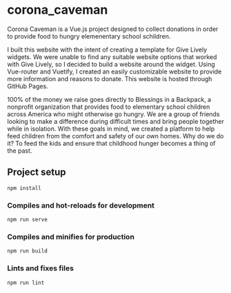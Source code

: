 # corona_caveman

Corona Caveman is a Vue.js project designed to collect donations in order to provide food to hungry elemenentary school schildren.

I built this website with the intent of creating a template for Give Lively widgets. We were unable to find any suitable website options that worked with Give Lively, so I decided to build a website around the widget. Using Vue-router and Vuetify, I created an easily customizable website to provide more information and reasons to donate. This website is hosted through GitHub Pages.

100% of the money we raise goes directly to Blessings in a Backpack, a nonprofit organization that provides food to elementary school children across America who might otherwise go hungry. We are a group of friends looking to make a difference during difficult times and bring people together while in isolation. With these goals in mind, we created a platform to help feed children from the comfort and safety of our own homes. Why do we do it? To feed the kids and ensure that childhood hunger becomes a thing of the past. 

## Project setup
```
npm install
```

### Compiles and hot-reloads for development
```
npm run serve
```

### Compiles and minifies for production
```
npm run build
```

### Lints and fixes files
```
npm run lint
```
